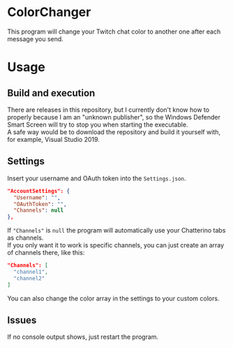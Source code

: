 # ColorChanger
This program will change your Twitch chat color to another one after each message you send.

# Usage
## Build and execution
There are releases in this repository, but I currently don't know how to properly because I am an "unknown publisher", so the Windows Defender Smart Screen will try to stop you when starting the executable.<br />
A safe way would be to download the repository and build it yourself with, for example, Visual Studio 2019.
## Settings
Insert your username and OAuth token into the ```Settings.json```.
```json
"AccountSettings": {
  "Username": "",
  "OAuthToken": "",
  "Channels": null
},
```
If ```"Channels"``` is ```null``` the program will automatically use your Chatterino tabs as channels.<br />
If you only want it to work is specific channels, you can just create an array of channels there, like this:<br />
```json
"Channels": [
  "channel1",
  "channel2"
]
```
You can also change the color array in the settings to your custom colors.
## Issues
If no console output shows, just restart the program.
